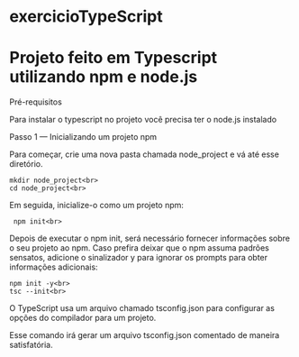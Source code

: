# exercicioTypeScript

<h1>Projeto feito em Typescript utilizando npm e node.js</h1>

<p>Pré-requisitos<p>
  <p>Para instalar o typescript no projeto você precisa ter o node.js instalado</p>
  
<p>Passo 1 — Inicializando um projeto npm</p>

  <p>Para começar, crie uma nova pasta chamada node_project e vá até esse diretório.<br>
  
 ```
mkdir node_project<br>
cd node_project<br>
 ```
  <p>Em seguida, inicialize-o como um projeto npm:<br>
  
 ```
  npm init<br>
 ```
<p>Depois de executar o npm init, será necessário fornecer informações sobre o seu projeto ao npm. Caso prefira deixar que o npm assuma padrões sensatos, adicione o sinalizador y para ignorar os prompts para obter informações adicionais:<br>

```
npm init -y<br>
tsc --init<br>
```
  <p>O TypeScript usa um arquivo chamado tsconfig.json para configurar as opções do compilador para um projeto.<br>
  <p>Esse comando irá gerar um arquivo tsconfig.json comentado de maneira satisfatória.</p><br>
<p></p>
  
 

  
